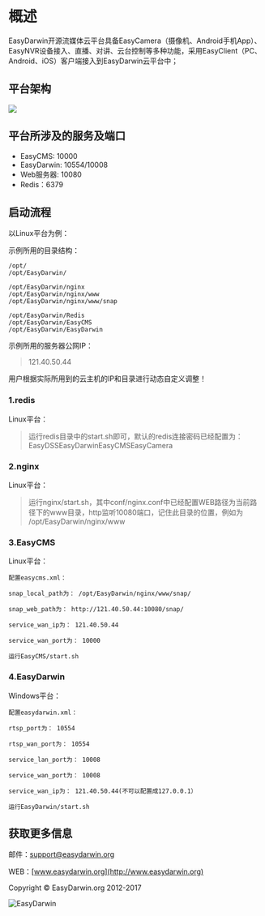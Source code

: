 # 概述 #

EasyDarwin开源流媒体云平台具备EasyCamera（摄像机、Android手机App）、EasyNVR设备接入、直播、对讲、云台控制等多种功能，采用EasyClient（PC、Android、iOS）客户端接入到EasyDarwin云平台中；

## 平台架构 ##

![](http://www.easydarwin.org/github/images/cloud_framework.png)

## 平台所涉及的服务及端口 ##

- EasyCMS: 10000
- EasyDarwin: 10554/10008
- Web服务器: 10080
- Redis：6379

## 启动流程 ##

以Linux平台为例：

示例所用的目录结构：
	
	/opt/
	/opt/EasyDarwin/
	
	/opt/EasyDarwin/nginx
	/opt/EasyDarwin/nginx/www
	/opt/EasyDarwin/nginx/www/snap
	
	/opt/EasyDarwin/Redis
	/opt/EasyDarwin/EasyCMS
	/opt/EasyDarwin/EasyDarwin

示例所用的服务器公网IP：
	
>	121.40.50.44

用户根据实际所用到的云主机的IP和目录进行动态自定义调整！

### 1.redis ###
Linux平台：

>	运行redis目录中的start.sh即可，默认的redis连接密码已经配置为：EasyDSSEasyDarwinEasyCMSEasyCamera

### 2.nginx ###
Linux平台：

>	运行nginx/start.sh，其中conf/nginx.conf中已经配置WEB路径为当前路径下的www目录，http监听10080端口，记住此目录的位置，例如为 /opt/EasyDarwin/nginx/www

### 3.EasyCMS ###
Linux平台：

	配置easycms.xml：
	
	snap_local_path为： /opt/EasyDarwin/nginx/www/snap/
	
	snap_web_path为： http://121.40.50.44:10080/snap/
		
	service_wan_ip为： 121.40.50.44
		
	service_wan_port为： 10000
	
	运行EasyCMS/start.sh

### 4.EasyDarwin ###
Windows平台：

	配置easydarwin.xml：

	rtsp_port为： 10554
	
	rtsp_wan_port为： 10554
	
	service_lan_port为： 10008
	
	service_wan_port为： 10008
	
	service_wan_ip为： 121.40.50.44(不可以配置成127.0.0.1）
	
	运行EasyDarwin/start.sh


## 获取更多信息 ##

邮件：[support@easydarwin.org](mailto:support@easydarwin.org) 

WEB：[www.easydarwin.org](http://www.easydarwin.org)

Copyright &copy; EasyDarwin.org 2012-2017

![EasyDarwin](http://www.easydarwin.org/skin/easydarwin/images/wx_qrcode.jpg)